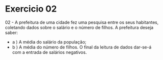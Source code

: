 # Exercicio 02

02 - A prefeitura de uma cidade fez uma pesquisa entre os seus habitantes, coletando dados sobre o salário e o número de filhos. A prefeitura deseja saber: 
* a ) A média do salário da população; 
* b ) A média do número de filhos. 
O final da leitura de dados dar-se-á com a entrada de salários negativos. 
